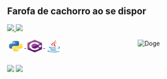## Farofa de cachorro ao se dispor
 <div>
  <a href="https://github.com/farofaDeCachorro">
  <img height="180em" src="https://github-readme-stats.vercel.app/api?username=farofaDeCachorro&show_icons=true&theme=radical&include_all_commits=true&count_private=true"/>
  <img height="180em" src="https://github-readme-stats.vercel.app/api/top-langs/?username=farofaDeCachorro&layout=compact&langs_count=7&theme=radical"/>
</div>
<div style="display: inline_block"><br>
  <img align="center" alt="doge-python" height="30" width="40" src="https://raw.githubusercontent.com/devicons/devicon/master/icons/python/python-original.svg">
  <img align="center" alt="doge-Csharp" height="30" width="40" src="https://raw.githubusercontent.com/devicons/devicon/master/icons/csharp/csharp-original.svg">
  <img align="center" alt="doge-java" height="30" width="40" src="https://raw.githubusercontent.com/devicons/devicon/master/icons/java/java-original.svg"> 
 <img align="right" alt="Doge"  height="200" width="200" src="https://github.com/farofaDeCachorro/farofaDeCachorro/blob/main/tenor.gif">
</div>
  
  ##
 
<div> 
  <a href="https://www.youtube.com/channel/UCRS0_Xd27WZ3Boh1awF0IFw" target="_blank"><img src="https://img.shields.io/badge/YouTube-FF0000?style=for-the-badge&logo=youtube&logoColor=white" target="_blank"></a> 
  <a href = "mailto:farofadecachorro@gmail.com"><img src="https://img.shields.io/badge/-Gmail-%23333?style=for-the-badge&logo=gmail&logoColor=white" target="_blank"></a>


</div>
